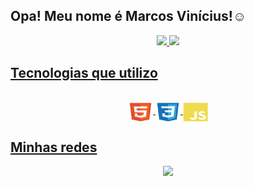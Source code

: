 ## Opa! Meu nome é Marcos Vinícius!☺ 
<div align="center">
  <a href="https://github.com/mviniciussilvestre">
  <img height="140em" src="https://github-readme-stats.vercel.app/api?username=mviniciussilvestre&show_icons=true&theme=radical&include_all_commits=true&count_private=true"/>
  <img height="140em" src="https://github-readme-stats.vercel.app/api/top-langs/?username=mviniciussilvestre&layout=compact&langs_count=7&theme=radical"/>
</div>

## Tecnologias que utilizo
<div align="center"> <a href="https://style="display: inline_block"><br>
  <img align="center" height="30" width="40" src="https://raw.githubusercontent.com/devicons/devicon/master/icons/html5/html5-original.svg">
  <img align="center" height="30" width="40" src="https://raw.githubusercontent.com/devicons/devicon/master/icons/css3/css3-original.svg">
  <img align="center" alt="Rafa-Js" height="30" width="40" src="https://raw.githubusercontent.com/devicons/devicon/master/icons/javascript/javascript-plain.svg">
</div>

## Minhas redes
<div align="center"> 
  <a href="https://www.linkedin.com/in/marcos-vinicius-silvestre-carneiro/" target="_blank"><img src="https://img.shields.io/badge/-LinkedIn-%230077B5?style=for-the-badge&logo=linkedin&logoColor=white" target="_blank"></a> 
</div>
